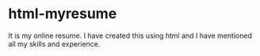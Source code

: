 # html-myresume
It is my online resume. I have created this using html and I have mentioned all my skills and experience.
